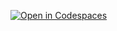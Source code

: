 [![Open in Codespaces](https://classroom.github.com/assets/launch-codespace-f4981d0f882b2a3f0472912d15f9806d57e124e0fc890972558857b51b24a6f9.svg)](https://classroom.github.com/open-in-codespaces?assignment_repo_id=10761313)

<!-- https://data.cityofnewyork.us/Health/DOHMH-Dog-Bite-Data/rsgh-akpg -->
